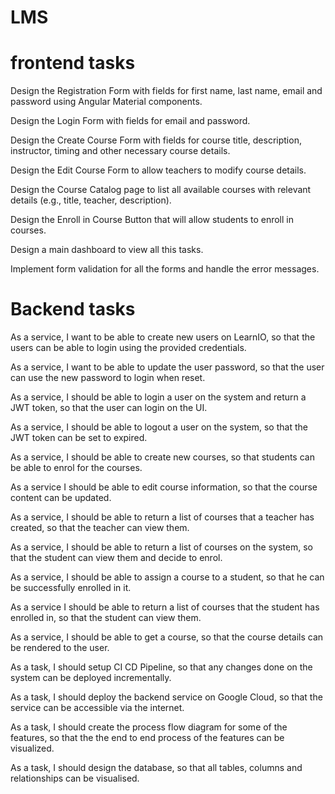 # LMS

# frontend tasks

Design the Registration Form with fields for first name, last name, email and password using Angular Material components. 

Design the Login Form with fields for email and password.

Design the Create Course Form with fields for course title, description, instructor, timing and other necessary course details.

Design the Edit Course Form to allow teachers to modify course details.

Design the Course Catalog page to list all available courses with relevant details (e.g., title, teacher, description).

Design the Enroll in Course Button that will allow students to enroll in courses.

Design a main dashboard to view all this tasks. 

Implement form validation for all the forms and handle the error messages.

# Backend tasks

As a service, I want to be able to create new users on LearnIO, so that the users can be able to login using the provided credentials.

As a service, I want to be able to update the user password, so that the user can use the new password to login when reset.

As a service, I should be able to login a user on the system and return a JWT token, so that the user can login on the UI.

As a service, I should be able to logout a user on the system, so that the JWT token can be set to expired.

As a service, I should be able to create new courses, so that students can be able to enrol for the courses.

As a service I should be able to edit course information, so that the course content can be updated.

As a service, I should be able to return a list of courses that a teacher has created, so that the teacher can view them.

As a service, I should be able to return a list of courses on the system, so that the student can view them and decide to enrol.

As a service, I should be able to assign a course to a student, so that he can be successfully enrolled in it.

As a service I should be able to return a list of courses that the student has enrolled in, so that the student can view them.

As a service, I should be able to get a course, so that the course details can be rendered to the user.

As a task, I should setup CI CD Pipeline, so that any changes done on the system can be deployed incrementally.

As a task, I should deploy the backend service on Google Cloud, so that the service can be accessible via the internet. 

As a task, I should create the process flow diagram for some of the features, so that the the end to end process of the features can be visualized.

As a task, I should design the database, so that all tables, columns and relationships can be visualised.

